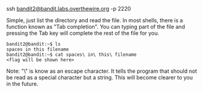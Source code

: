 ssh bandit2@bandit.labs.overthewire.org -p 2220

Simple, just list the directory and read the file.
In most shells, there is a function known as "Tab completion". You can typing part of the file and pressing the Tab key will complete the rest of the file for you.
```
bandit2@bandit:~$ ls
spaces in this filename
bandit2@bandit:~$ cat spaces\ in\ this\ filename
<flag will be shown here>
```
Note: "\\" is know as an escape character. It tells the program that should not be read as a special character but a string. This will become clearer to you in the future.
